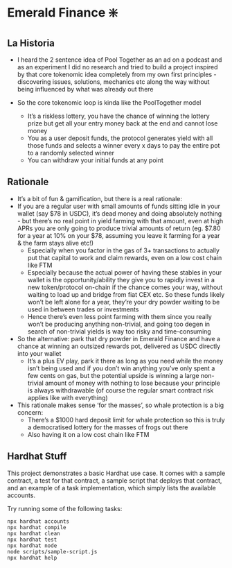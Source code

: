 # Emerald Finance ❇️

## La Historia

* I heard the 2 sentence idea of Pool Together as an ad on a podcast and as an experiment I did no research and tried to build a project inspired by that core tokenomic idea completely from my own first principles - discovering issues, solutions, mechanics etc along the way without being influenced by what was already out there

* So the core tokenomic loop is kinda like the PoolTogether model
    * It’s a riskless lottery, you have the chance of winning the lottery prize but get all your entry money back at the end and cannot lose money
    * You as a user deposit funds, the protocol generates yield with all those funds and selects a winner every x days to pay the entire pot to a randomly selected winner
    * You can withdraw your initial funds at any point

## Rationale

* It’s a bit of fun & gamification, but there is a real rationale:
* If you are a regular user with small amounts of funds sitting idle in your wallet (say $78 in USDC), it’s dead money and doing absolutely nothing - but there’s no real point in yield farming with that amount, even at high APRs you are only going to produce trivial amounts of return (eg. $7.80 for a year at 10% on your $78, assuming you leave it farming for a year & the farm stays alive etc!)
    * Especially when you factor in the gas of 3+ transactions to actually put that capital to work and claim rewards, even on a low cost chain like FTM
    * Especially because the actual power of having these stables in your wallet is the opportunity/ability they give you to rapidly invest in a new token/protocol on-chain if the chance comes your way, without waiting to load up and bridge from fiat CEX etc. So these funds likely won’t be left alone for a year, they’re your dry powder waiting to be used in between trades or investments
    * Hence there’s even less point farming with them since you really won’t be producing anything non-trivial, and going too degen in search of non-trivial yields is way too risky and time-consuming
* So the alternative: park that dry powder in Emerald Finance and have a chance at winning an outsized rewards pot, delivered as USDC directly into your wallet
    * It’s a plus EV play, park it there as long as you need while the money isn’t being used and if you don’t win anything you’ve only spent a few cents on gas, but the potential upside is winning a large non-trivial amount of money with nothing to lose because your principle is always withdrawable (of course the regular smart contract risk applies like with everything)
* This rationale makes sense ‘for the masses’, so whale protection is a big concern:
    * There’s a $1000 hard deposit limit for whale protection so this is truly a democratised lottery for the masses of frogs out there
    * Also having it on a low cost chain like FTM


## Hardhat Stuff

This project demonstrates a basic Hardhat use case. It comes with a sample contract, a test for that contract, a sample script that deploys that contract, and an example of a task implementation, which simply lists the available accounts.

Try running some of the following tasks:

```shell
npx hardhat accounts
npx hardhat compile
npx hardhat clean
npx hardhat test
npx hardhat node
node scripts/sample-script.js
npx hardhat help
```
